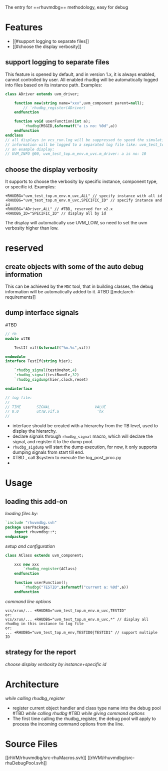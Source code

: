 The entry for ==rhuvmdbg== methodology, easy for debug

# Features
- [[#support logging to separate files]]
- [[#choose the display verbosity]]


## support logging to separate files
This feature is opened by default, and in version 1.x, it is always enabled, cannot controlled by user.
All enabled rhudbg will be automatically logged into files based on its instance path.
Examples:
```systemverilog
class ADriver extends uvm_driver;

	function new(string name="xxx",uvm_component parent=null);
		// `rhudbg_register(ADriver)
	endfunction

	function void userFunction(int a);
		`rhudbg(MSGID,$sformatf("a is no: %0d",a))
	endfunction
endclass
// all displays in vcs_run.log will be suppressed to speed the simulation.
// information will be logged to a separated log file like: uvm_test_top.m_env.m_uvc.m_driver.log
// an example display:
// UVM_INFO @00, uvm_test_top.m_env.m_uvc.m_driver: a is no: 10
```

## choose the display verbosity
It supports to choose the verbosity by specific instance, component type, or specific id.
Examples:
```
+RHUDBG="uvm_test_top.m_env.m_uvc,ALL" // specify instance with all id
+RHUDBG="uvm_test_top.m_env.m_uvc,SPECIFIC_ID" // specify instance and id
+RHUDBG="ADriver,ALL" // #TBD, reserved for v2.x
+RHUDBG_ID="SPECIFIC_ID" // display all by id
```
The display will automatically use UVM_LOW, so need to set the uvm verbosity higher than low.



# reserved
## create objects with some of the auto debug information
This can be achieved by the `MDC` tool, that in building classes, the debug information will be automatically added to it.
#TBD 
[[mdc/arch-requirements]]

## dump interface signals
#TBD 
```systemverilog
// tb
module utTB

	TestIf vif($sformatf("%m.%s",vif))

endmodule
interface TestIf(string hier);

	`rhudbg_signal(testOnehot,4)
	`rhudbg_signal(testBundle,32)
	`rhudbg_sigdump(hier,clock,reset)

endinterface

// log file:
// 
// TIME       SIGNAL                    VALUE
// 0.0        utTB.vif.a                 'hx
//

```
- interface should be created with a hierarchy from the TB level, used to display the hierarchy.
- declare signals through `rhudbg_signal` macro, which will declare the signal, and register it to the dump pool.
- `rhudbg_sigdump` will start the dump execution, for now, it only supports dumping signals from start till end.
- #TBD , call $system to execute the log_post_proc.py
- 


# Usage

## loading this add-on
*loading files by:*
```systemverilog
`include "rhuvmdbg.svh"
package userPackage;
	import rhuvmdbg::*;
endpackage
```
*setup and configuration*
```systemverilog
class AClass extends uvm_component;

	xxx new xxx
		`rhudbg_register(AClass)
	endfunction

	function userFunction();
		`rhudbg("TESTID",$sformatf("current a: %0d",a))
	endfunction
```
*command line options*
```
vcs/xrun/... +RHUDBG="uvm_test_top.m_env.m_uvc,TESTID"
or:
vcs/xrun/... +RHUDBG="uvm_test_top.m_env.m_uvc,*" // display all rhudbg in this instance to log file
or:
... +RHUDBG="uvm_test_top.m_env,TESTID0|TESTID1" // support multiple ID
```


## strategy for the report

*choose display verbosity by instance+specific id*


# Architecture
*while calling rhudbg_register*
- register current object handler and class type name into the debug pool
#TBD 
*while calling rhudbg*
#TBD 
*while giving command options*
- The first time calling the rhudbg_register, the debug pool will apply to process the incoming command options from the line.


# Source Files

[[rhVM/rhuvmdbg/src-rhuMacros.svh]]
[[rhVM/rhuvmdbg/src-rhuDebugPool.svh]]


